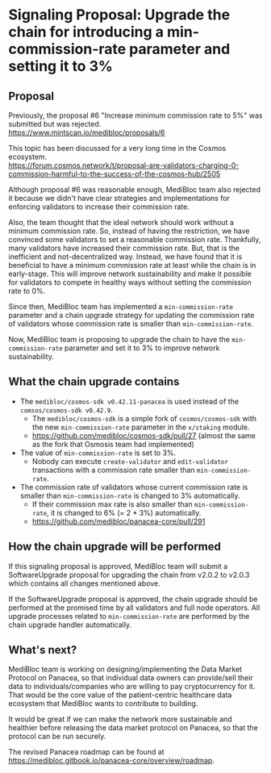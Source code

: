 # Signaling Proposal: Upgrade the chain for introducing a min-commission-rate parameter and setting it to 3%


## Proposal

Previously, the proposal #6 "Increase minimum commission rate to 5%" was submitted but was rejected.<br>
https://www.mintscan.io/medibloc/proposals/6

This topic has been discussed for a very long time in the Cosmos ecosystem.<br>
https://forum.cosmos.network/t/proposal-are-validators-charging-0-commission-harmful-to-the-success-of-the-cosmos-hub/2505

Although proposal #6 was reasonable enough, MediBloc team also rejected it because we didn't have clear strategies and implementations for enforcing validators to increase their commission rate.

Also, the team thought that the ideal network should work without a minimum commission rate. So, instead of having the restriction, we have convinced some validators to set a reasonable commission rate. Thankfully, many validators have increased their commission rate. But, that is the inefficient and not-decentralized way. Instead, we have found that it is beneficial to have a minimum commission rate at least while the chain is in early-stage. This will improve network sustainability and make it possible for validators to compete in healthy ways without setting the commission rate to 0%.

Since then, MediBloc team has implemented a `min-commission-rate` parameter and a chain upgrade strategy for updating the commission rate of validators whose commission rate is smaller than `min-commission-rate`.

Now, MediBloc team is proposing to upgrade the chain to have the `min-commission-rate` parameter and set it to 3% to improve network sustainability.


## What the chain upgrade contains

- The `medibloc/cosmos-sdk v0.42.11-panacea` is used instead of the `comsos/cosmos-sdk v0.42.9`.
    - The `medibloc/cosmos-sdk` is a simple fork of `cosmos/cosmos-sdk` with the new `min-commission-rate` parameter in the `x/staking` module.
    - https://github.com/medibloc/cosmos-sdk/pull/27 (almost the same as the fork that Osmosis team had implemented)
- The value of `min-commission-rate` is set to 3%.
    - Nobody can execute `create-validator` and `edit-validator` transactions with a commission rate smaller than `min-commission-rate`.
- The commission rate of validators whose current commission rate is smaller than `min-commission-rate` is changed to 3% automatically.
    - If their commission max rate is also smaller than `min-commission-rate`, it is changed to 6% (= 2 * 3%) automatically.
    - https://github.com/medibloc/panacea-core/pull/291


## How the chain upgrade will be performed

If this signaling proposal is approved, MediBloc team will submit a SoftwareUpgrade proposal for upgrading the chain from v2.0.2 to v2.0.3 which contains all changes mentioned above.

If the SoftwareUpgrade proposal is approved, the chain upgrade should be performed at the promised time by all validators and full node operators. All upgrade processes related to `min-commission-rate` are performed by the chain upgrade handler automatically.


## What's next?

MediBloc team is working on designing/implementing the Data Market Protocol on Panacea, so that individual data owners can provide/sell their data to individuals/companies who are willing to pay cryptocurrency for it.
That would be the core value of the patient-centric healthcare data ecosystem that MediBloc wants to contribute to building.

It would be great if we can make the network more sustainable and healthier before releasing the data market protocol on Panacea, so that the protocol can be run securely.

The revised Panacea roadmap can be found at https://medibloc.gitbook.io/panacea-core/overview/roadmap.
